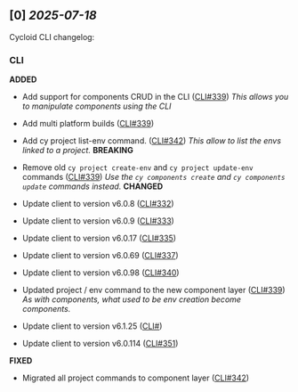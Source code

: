 ## [0] _2025-07-18_

Cycloid CLI changelog:

### CLI
**ADDED**
- Add support for components CRUD in the CLI ([CLI#339])
*This allows you to manipulate components using the CLI*
- Add multi platform builds ([CLI#339])

- Add cy project list-env command. ([CLI#342])
*This allow to list the envs linked to a project.*
**BREAKING**
- Remove old `cy project create-env` and `cy project update-env` commands ([CLI#339])
*Use the `cy components create` and `cy components update` commands instead.*
**CHANGED**
- Update client to version v6.0.8 ([CLI#332])

- Update client to version v6.0.9 ([CLI#333])

- Update client to version v6.0.17 ([CLI#335])

- Update client to version v6.0.69 ([CLI#337])

- Update client to version v6.0.98 ([CLI#340])

- Updated project / env command to the new component layer ([CLI#339])
*As with components, what used to be env creation become components.*
- Update client to version v6.1.25 ([CLI#])

- Update client to version v6.0.114 ([CLI#351])

**FIXED**
- Migrated all project commands to component layer ([CLI#342])


[CLI#339]: https://github.com/cycloidio/cycloid-cli/pull/339
[CLI#342]: https://github.com/cycloidio/cycloid-cli/pull/342
[CLI#332]: https://github.com/cycloidio/cycloid-cli/pull/332
[CLI#333]: https://github.com/cycloidio/cycloid-cli/pull/333
[CLI#335]: https://github.com/cycloidio/cycloid-cli/pull/335
[CLI#337]: https://github.com/cycloidio/cycloid-cli/pull/337
[CLI#340]: https://github.com/cycloidio/cycloid-cli/pull/340
[CLI#]: https://github.com/cycloidio/cycloid-cli/pull/
[CLI#351]: https://github.com/cycloidio/cycloid-cli/pull/351
